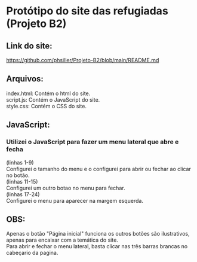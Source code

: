 # Protótipo do site das refugiadas (Projeto B2)
## Link do site:
https://github.com/phsiller/Projeto-B2/blob/main/README.md
## Arquivos:
index.html: Contém o html do site.<br>
script.js: Contém o JavaScript do site.<br>
style.css: Contém o CSS do site.
## JavaScript:
### Utilizei o JavaScript para fazer um menu lateral que abre e fecha 
 (linhas 1-9)<br> Configurei o tamanho do menu e o configurei para abrir ou fechar ao clicar no botão.<br>
 (linhas 11-15)<br> Configurei um outro botao no menu para fechar.<br>
 (linhas 17-24)<br> Configurei o menu para aparecer na margem esquerda.
## OBS:
Apenas o botão "Página inicial" funciona os outros botões são ilustrativos, apenas para encaixar com a temática do site.<br>
Para abrir e fechar o menu lateral, basta clicar nas três barras brancas no cabeçario da pagina.
